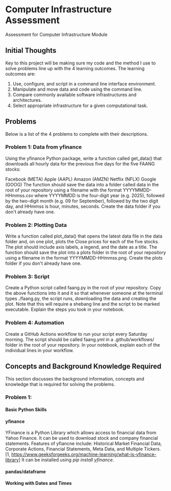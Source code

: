 # Computer Infrastructure Assessment
Assessment for Computer Infrastructure Module

## Initial Thoughts
Key to this project will be making sure my code and the method I use to solve problems line up with the 4 learning outcomes.
The learning outcomes are:
1. Use, configure, and script in a command line interface environment.
2. Manipulate and move data and code using the command line.
3. Compare commonly available software infrastructures and architectures.
4. Select appropriate infrastructure for a given computational task.

## Problems
Below is a list of the 4 problems to complete with their descriptions.
### Problem 1: Data from yfinance
Using the yfinance Python package, write a function called get_data() that downloads all hourly data for the previous five days for the five FAANG stocks:

Facebook (META)
Apple (AAPL)
Amazon (AMZN)
Netflix (NFLX)
Google (GOOG)
The function should save the data into a folder called data in the root of your repository using a filename with the format YYYYMMDD-HHmmss.csv where YYYYMMDD is the four-digit year (e.g. 2025), followed by the two-digit month (e.g. 09 for September), followed by the two digit day, and HHmmss is hour, minutes, seconds. Create the data folder if you don't already have one.

### Problem 2: Plotting Data
Write a function called plot_data() that opens the latest data file in the data folder and, on one plot, plots the Close prices for each of the five stocks. The plot should include axis labels, a legend, and the date as a title. The function should save the plot into a plots folder in the root of your repository using a filename in the format YYYYMMDD-HHmmss.png. Create the plots folder if you don't already have one.

### Problem 3: Script
Create a Python script called faang.py in the root of your repository. Copy the above functions into it and it so that whenever someone at the terminal types ./faang.py, the script runs, downloading the data and creating the plot. Note that this will require a shebang line and the script to be marked executable. Explain the steps you took in your notebook.

### Problem 4: Automation
Create a GitHub Actions workflow to run your script every Saturday morning. The script should be called faang.yml in a .github/workflows/ folder in the root of your repository. In your notebook, explain each of the individual lines in your workflow.

## Concepts and Background Knowledge Required
This section discusses the background information, concepts and knowledge that is required for solving the problems. 

### Problem 1:
#### Basic Python Skills
#### yfinance
YFinance is a Python Library which allows access to financial data from Yahoo Finance. It can be used to download stock and company financial statements. Features of yfiancne include: Historical Market Financial Data, Corporate Actions, Financial Statements, Meta Data, and Multiple Tickers. [1, https://www.geeksforgeeks.org/machine-learning/what-is-yfinance-library]
It can be installed using _pip install yfinance_.
#### pandas/dataframe
#### Working with Dates and Times

